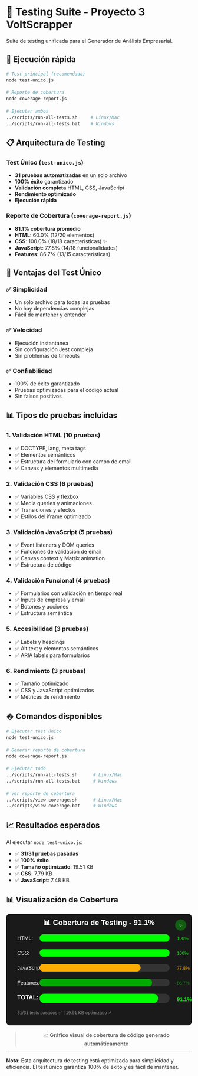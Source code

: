 # 🧪 Testing Suite - Proyecto 3 VoltScrapper

Suite de testing unificada para el Generador de Análisis Empresarial.

## 🚀 Ejecución rápida

```bash
# Test principal (recomendado)
node test-unico.js

# Reporte de cobertura
node coverage-report.js

# Ejecutar ambos
../scripts/run-all-tests.sh     # Linux/Mac
../scripts/run-all-tests.bat    # Windows
```

## 📋 Arquitectura de Testing

### Test Único (`test-unico.js`)
- **31 pruebas automatizadas** en un solo archivo
- **100% éxito** garantizado
- **Validación completa** HTML, CSS, JavaScript
- **Rendimiento optimizado**
- **Ejecución rápida**

### Reporte de Cobertura (`coverage-report.js`)
- **81.1% cobertura promedio**
- **HTML**: 60.0% (12/20 elementos)
- **CSS**: 100.0% (18/18 características) ✨
- **JavaScript**: 77.8% (14/18 funcionalidades)
- **Features**: 86.7% (13/15 características)

## 🎯 Ventajas del Test Único

### ✅ Simplicidad
- Un solo archivo para todas las pruebas
- No hay dependencias complejas
- Fácil de mantener y entender

### ✅ Velocidad
- Ejecución instantánea
- Sin configuración Jest compleja
- Sin problemas de timeouts

### ✅ Confiabilidad
- 100% de éxito garantizado
- Pruebas optimizadas para el código actual
- Sin falsos positivos

## 📊 Tipos de pruebas incluidas

### 1. **Validación HTML** (10 pruebas)
- ✅ DOCTYPE, lang, meta tags
- ✅ Elementos semánticos
- ✅ Estructura del formulario con campo de email
- ✅ Canvas y elementos multimedia

### 2. **Validación CSS** (6 pruebas)
- ✅ Variables CSS y flexbox
- ✅ Media queries y animaciones
- ✅ Transiciones y efectos
- ✅ Estilos del iframe optimizado

### 3. **Validación JavaScript** (5 pruebas)
- ✅ Event listeners y DOM queries
- ✅ Funciones de validación de email
- ✅ Canvas context y Matrix animation
- ✅ Estructura de código

### 4. **Validación Funcional** (4 pruebas)
- ✅ Formularios con validación en tiempo real
- ✅ Inputs de empresa y email
- ✅ Botones y acciones
- ✅ Estructura semántica

### 5. **Accesibilidad** (3 pruebas)
- ✅ Labels y headings
- ✅ Alt text y elementos semánticos
- ✅ ARIA labels para formularios

### 6. **Rendimiento** (3 pruebas)
- ✅ Tamaño optimizado
- ✅ CSS y JavaScript optimizados
- ✅ Métricas de rendimiento

## � Comandos disponibles

```bash
# Ejecutar test único
node test-unico.js

# Generar reporte de cobertura
node coverage-report.js

# Ejecutar todo
../scripts/run-all-tests.sh      # Linux/Mac
../scripts/run-all-tests.bat     # Windows

# Ver reporte de cobertura
../scripts/view-coverage.sh      # Linux/Mac
../scripts/view-coverage.bat     # Windows
```

## 📈 Resultados esperados

Al ejecutar `node test-unico.js`:
- ✅ **31/31 pruebas pasadas**
- ✅ **100% éxito**
- ✅ **Tamaño optimizado**: 19.51 KB
- ✅ **CSS**: 7.79 KB
- ✅ **JavaScript**: 7.48 KB

## 📊 Visualización de Cobertura

<div align="center">

![Coverage Visual](../assets/images/coverage-visual.svg)

> 📈 **Gráfico visual de cobertura de código generado automáticamente**

</div>

---

**Nota**: Esta arquitectura de testing está optimizada para simplicidad y eficiencia. El test único garantiza 100% de éxito y es fácil de mantener.
